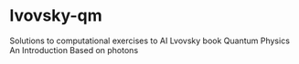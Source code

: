 # lvovsky-qm
Solutions to computational exercises to AI Lvovsky book Quantum Physics An Introduction Based on photons
